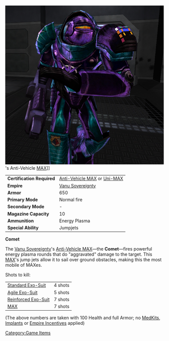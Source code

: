 ![](images/CometPicture.jpg "fig:CometPicture.jpg")'s Anti-Vehicle
[MAX](MAX "wikilink")\]\]

|                            |                                                                                                                      |
| -------------------------- | -------------------------------------------------------------------------------------------------------------------- |
| **Certification Required** | [Anti-Vehicle MAX](<Anti-Vehicle_MAX_(Certification)> "wikilink") or [Uni-MAX](<Uni-MAX_(Certification)> "wikilink") |
| **Empire**                 | [Vanu Sovereignty](Vanu_Sovereignty "wikilink")                                                                      |
| **Armor**                  | 650                                                                                                                  |
| **Primary Mode**           | Normal fire                                                                                                          |
| **Secondary Mode**         | \-                                                                                                                   |
| **Magazine Capacity**      | 10                                                                                                                   |
| **Ammunition**             | Energy Plasma                                                                                                        |
| **Special Ability**        | Jumpjets                                                                                                             |

**Comet**

The [Vanu Sovereignty](Vanu_Sovereignty "wikilink")'s [Anti-Vehicle
MAX](<Anti-Vehicle_MAX_(Certification)> "wikilink")—the **Comet**—fires
powerful energy plasma rounds that do "aggravated" damage to the target.
This [MAX](Mechanized_Armored_Exo-Suit "wikilink")'s jump jets allow it
to sail over ground obstacles, making this the most mobile of MAXes.

Shots to kill:

|                                                       |         |
| ----------------------------------------------------- | ------- |
| [Standard Exo-Suit](Standard_Exo-Suit "wikilink")     | 4 shots |
| [Agile Exo-Suit](Agile_Exo-Suit "wikilink")           | 5 shots |
| [Reinforced Exo-Suit](Reinforced_Exo-Suit "wikilink") | 7 shots |
| [MAX](MAX "wikilink")                                 | 7 shots |

(The above numbers are taken with 100 Health and full Armor; no
[MedKits](MedKit "wikilink"), [Implants](Implants "wikilink") or [Empire
Incentives](Empire_Incentives "wikilink") applied)

[Category:Game Items](Category:Game_Items "wikilink")
